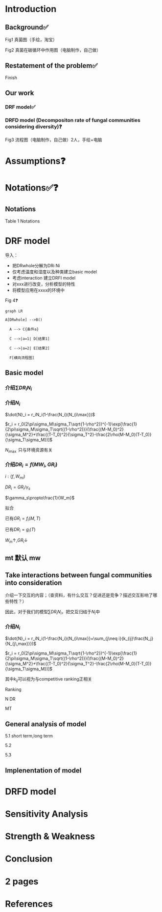 # Introduction

## Background✅

Fig1 真菌图（手绘，淘宝）

Fig2 真菌在碳循环中作用图（电脑制作，自己做）

## Restatement of the problem✅

Finish

## Our work

### DRF model✅

### DRFD model (Decompositon rate of fungal communities considering diversity)❓

Fig3 流程图（电脑制作，自己做）2人，手绘+电脑

# Assumptions❓

# Notations✅❓

## Notations

Table 1 Notations

# DRF model

导入：

- 把DRwhole分解为DRi Ni
- 仅考虑温度和湿度以及种类建立basic model
- 考虑interaction 建立DRFI model
- 对xxx进行改变，分析模型的特性
- 将模型应用在xxxx的环境中

Fig 4❓

```mermaid
graph LR

A[DRwhole] -->B()

  A --> C{条件a}

  C -->|a=1| D[结果1]

  C -->|a=2| E[结果2]

  F[横向流程图]
```







## Basic model

### 介绍$\sum DR_iN_i$

### 介绍$N_i$

$\dot{N}_i = r_iN_i(1-\frac{N_i}{N_{i\max}})$

$r_i = r_0(2\pi\sigma_M\sigma_T\sqrt{1-\rho^2})^{-1}\exp[\frac{1}{2\pi\sigma_M\sigma_T\sqrt{(1-\rho^2)}}(\frac{(M-M_0)^2}{\sigma_M^2}+\frac{(T-T_0)^2}{\sigma_T^2}-\frac{2\rho(M-M_0)(T-T_0)}{\sigma_T\sigma_M})]$

$N_{i\max}$ 只与环境资源有关

### 介绍$DR_i = f(MW_i,GR_{i})$

$i:(f,W_{mi})$

$DR_i = GR_i/\gamma_{s}$

$\gamma_s\propto\frac{1}{W_m}$

拟合

已有$GR_i=f_{i}(M,T)$

已有$DR_i=g_{i}(T)$

$W_m \uparrow,GR_i\downarrow$

## mt 默认 mw

## Take interactions between fungal communities into consideration

介绍一下交互的内容；（查资料，有什么交互？促进还是竞争？描述交互影响了哪些特性？）

因此，对于我们的模型$\sum DR_iN_i$，把交互归结于$N_i$中

### 介绍$N_i$

$\dot{N}_i = r_iN_i(1-\frac{N_i}{N_{i\max}}+\sum_{j\neq i}{k_{ij}\frac{N_j}{N_{j\,max}}})$

$r_i = r_0(2\pi\sigma_M\sigma_T\sqrt{1-\rho^2})^{-1}\exp[\frac{1}{2\pi\sigma_M\sigma_T\sqrt{(1-\rho^2)}}(\frac{(M-M_0)^2}{\sigma_M^2}+\frac{(T-T_0)^2}{\sigma_T^2}-\frac{2\rho(M-M_0)(T-T_0)}{\sigma_T\sigma_M})]$

其中$k_{ij}$可以视为与competitive ranking正相关



Ranking

N   DR

MT 



## General analysis of model

5.1 short term,long term

5.2

5.3

## Implenentation of model 

# DRFD model

# Sensitivity Analysis

# Strength & Weakness

# Conclusion

# 2 pages

# References













